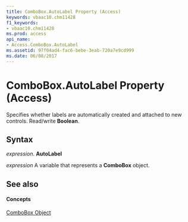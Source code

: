 ```yaml
---
title: ComboBox.AutoLabel Property (Access)
keywords: vbaac10.chm11428
f1_keywords:
- vbaac10.chm11428
ms.prod: access
api_name:
- Access.ComboBox.AutoLabel
ms.assetid: 97f04ad4-fac6-bebe-3eab-720a7e9cd999
ms.date: 06/08/2017
---
```



# ComboBox.AutoLabel Property (Access)

Specifies whether labels are automatically created and attached to new controls. Read/write  **Boolean**.


## Syntax

 _expression_. **AutoLabel**

 _expression_ A variable that represents a **ComboBox** object.


## See also


#### Concepts


[ComboBox Object](combobox-object-access.md)

